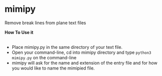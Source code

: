 # mimipy
Remove break lines from plane text files

<b>How To Use it</b><br><br>
<ul>
<li>Place mimipy.py in the same directory of your text file.</li>
<li>Open your command-line, cd into mimipy directory and type <code>python3 mimipy.py</code> on the command-line
<li>mimipy will ask for the name and extension of the entry file and for how you would like to name the mimipied file.
</ul>
